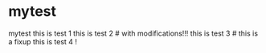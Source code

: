 # mytest
mytest
 this is test 1
 this is test 2 # with modifications!!!
 this is test 3 # this is a fixup
 this is test 4 !
